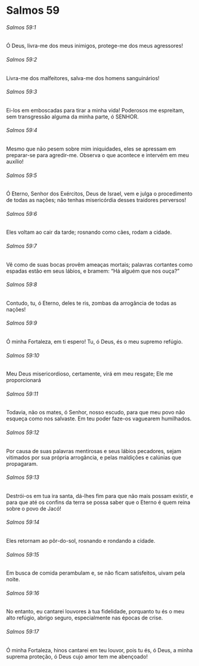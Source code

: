 # Salmos 59

###### Salmos 59:1

Ó Deus, livra-me dos meus inimigos, protege-me dos meus agressores!

###### Salmos 59:2

Livra-me dos malfeitores, salva-me dos homens sanguinários!

###### Salmos 59:3

Ei-los em emboscadas para tirar a minha vida! Poderosos me espreitam, sem transgressão alguma da minha parte, ó SENHOR.

###### Salmos 59:4

Mesmo que não pesem sobre mim iniquidades, eles se apressam em preparar-se para agredir-me. Observa o que acontece e intervém em meu auxílio!

###### Salmos 59:5

Ó Eterno, Senhor dos Exércitos, Deus de Israel, vem e julga o procedimento de todas as nações; não tenhas misericórdia desses traidores perversos!

###### Salmos 59:6

Eles voltam ao cair da tarde; rosnando como cães, rodam a cidade.

###### Salmos 59:7

Vê como de suas bocas provêm ameaças mortais; palavras cortantes como espadas estão em seus lábios, e bramem: “Há alguém que nos ouça?”

###### Salmos 59:8

Contudo, tu, ó Eterno, deles te ris, zombas da arrogância de todas as nações!

###### Salmos 59:9

Ó minha Fortaleza, em ti espero! Tu, ó Deus, és o meu supremo refúgio.

###### Salmos 59:10

Meu Deus misericordioso, certamente, virá em meu resgate; Ele me proporcionará

###### Salmos 59:11

Todavia, não os mates, ó Senhor, nosso escudo, para que meu povo não esqueça como nos salvaste. Em teu poder faze-os vaguearem humilhados.

###### Salmos 59:12

Por causa de suas palavras mentirosas e seus lábios pecadores, sejam vitimados por sua própria arrogância, e pelas maldições e calúnias que propagaram.

###### Salmos 59:13

Destrói-os em tua ira santa, dá-lhes fim para que não mais possam existir, e para que até os confins da terra se possa saber que o Eterno é quem reina sobre o povo de Jacó!

###### Salmos 59:14

Eles retornam ao pôr-do-sol, rosnando e rondando a cidade.

###### Salmos 59:15

Em busca de comida perambulam e, se não ficam satisfeitos, uivam pela noite.

###### Salmos 59:16

No entanto, eu cantarei louvores à tua fidelidade, porquanto tu és o meu alto refúgio, abrigo seguro, especialmente nas épocas de crise.

###### Salmos 59:17

Ó minha Fortaleza, hinos cantarei em teu louvor, pois tu és, ó Deus, a minha suprema proteção, ó Deus cujo amor tem me abençoado!

